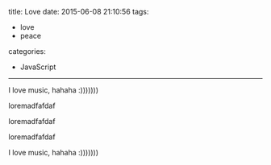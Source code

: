 title: Love
date: 2015-06-08 21:10:56
tags: 
- love
- peace

categories:
- JavaScript

---

I love music, hahaha :)))))))

loremadfafdaf

loremadfafdaf

loremadfafdaf

I love music, hahaha :)))))))
